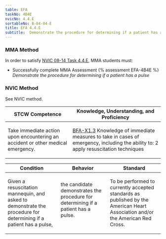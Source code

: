 ```yaml
---
table: EFA
taskNo: 4B4E
nvicNo: 4.4.E 
sortableNo: B-04-04-E
title: EFA 4.4.E 
subtitle:  Demonstrate the procedure for determining if a patient has a pulse
---
```



### MMA Method

In order to satisfy  [NVIC 08-14  Task  4.4.E]({{site.baseurl}}/assets/images/nvic-08-14.pdf), MMA students must:

* Successfully complete MMA Assessment {% assessment EFA-4B4E %} *Demonstrate the procedure for determining if a patient has a pulse*


### NVIC Method

<a onclick="togglevisibility('nvic_methods')" >See NVIC method.</a>

<div id='nvic_methods' class='hide'>

<table>
<thead>
<tr>
<th class='forty'> STCW Competence </th>
<th class='sixty'> Knowledge, Understanding, and Proficiency </th>
</tr>
</thead>




<tbody>
<tr><td markdown='1'>

Take immediate action upon encountering an accident or other medical emergency.

</td><td markdown='1'>

[BFA-X1.3]({{site.baseurl}}/tables/613.html#BFA-X1.3) Knowledge of immediate measures to take in cases of emergency, including the ability to: 2  apply resuscitation techniques

</td></tr>


</tbody>
</table>


<table>
<thead>
<tr><th class='twenty'>  Condition </th><th class='twenty'> Behavior </th><th  class='sixty'>Standard </th></tr>
</thead>
<tbody >



<tr><td markdown='1'>

Given a resuscitation mannequin, and asked to demonstrate the procedure for determining if a patient has a pulse,

</td><td markdown='1'>

the candidate demonstrates the procedure for determining if a patient has a pulse.

<br>

<div class="tooltip">
<span class="tooltiptext">
</span>
</div>


</td><td markdown='1'>

To be performed to currently accepted standards as published by the American Heart Association and/or the American Red Cross.

</td></tr>
</tbody>
</table>
</div>
